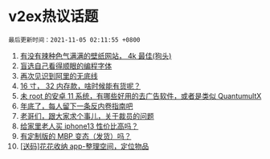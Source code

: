 # v2ex热议话题

`最后更新时间：2021-11-05 02:11:55 +0800`

1. [有没有辣种色气满满的壁纸网站， 4k 最佳(狗头)](https://www.v2ex.com/t/812914)
1. [盲选自己看得顺眼的编程字体](https://www.v2ex.com/t/812961)
1. [再次见识到阿里的无底线](https://www.v2ex.com/t/812921)
1. [16 寸， 32 内存款，啥时候能有货呢？](https://www.v2ex.com/t/812920)
1. [未 root 的安卓 11 系统，有哪些好用的去广告软件，或者是类似 QuantumultX](https://www.v2ex.com/t/812939)
1. [年底了，每人留下一条反内卷指南吧](https://www.v2ex.com/t/813011)
1. [老哥们，跟大家求个事儿，关于裁员的问题](https://www.v2ex.com/t/812985)
1. [给家里老人买 iphone13 性价比高吗？](https://www.v2ex.com/t/812951)
1. [有定制版的 MBP 变态（发货）吗？](https://www.v2ex.com/t/813016)
1. [[送码]花花收纳 app-整理空间，定位物品](https://www.v2ex.com/t/812919)


